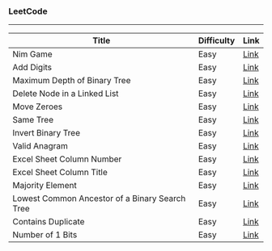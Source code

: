 ### LeetCode
***

|Title|Difficulty|Link|
|-----|----------|----|
|Nim Game|Easy|[Link](https://github.com/PatrickLin1993/LeetCode/tree/master/Nim-Game)|
|Add Digits|Easy|[Link](https://github.com/PatrickLin1993/LeetCode/tree/master/Add%20Digits)|
|Maximum Depth of Binary Tree|Easy|[Link](https://github.com/PatrickLin1993/LeetCode/tree/master/Maximum%20Depth%20of%20Binary%20Tree)|
|Delete Node in a Linked List|Easy|[Link](https://github.com/PatrickLin1993/LeetCode/tree/master/Delete%20Node%20in%20a%20Linked%20List)|
|Move Zeroes|Easy|[Link](https://github.com/PatrickLin1993/LeetCode/tree/master/Move%20Zeroes)|
|Same Tree|Easy|[Link](https://github.com/PatrickLin1993/LeetCode/tree/master/Same%20Tree)|
|Invert Binary Tree|Easy|[Link](https://github.com/PatrickLin1993/LeetCode/tree/master/Invert%20Binary%20Tree)|
|Valid Anagram|Easy|[Link](https://github.com/PatrickLin1993/LeetCode/tree/master/Valid%20Anagram)|
|Excel Sheet Column Number|Easy|[Link](https://github.com/PatrickLin1993/LeetCode/tree/master/Excel%20Sheet%20Column%20Number)|
|Excel Sheet Column Title|Easy|[Link](https://github.com/PatrickLin1993/LeetCode/tree/master/Excel%20Sheet%20Column%20Title)|
|Majority Element|Easy|[Link](https://github.com/PatrickLin1993/LeetCode/tree/master/Majority%20Element)|
|Lowest Common Ancestor of a Binary Search Tree|Easy|[Link](https://github.com/PatrickLin1993/LeetCode/tree/master/Lowest%20Common%20Ancestor%20of%20a%20Binary%20Search%20Tree)|
|Contains Duplicate|Easy|[Link](https://github.com/PatrickLin1993/LeetCode/tree/master/Contains%20Duplicate)|
|Number of 1 Bits|Easy|[Link](https://github.com/PatrickLin1993/LeetCode/tree/master/Number%20of%201%20Bits)|

